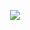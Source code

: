 <p align="center">
<img src="https://capsule-render.vercel.app/api?type=waving&color=timeGradient&height=300&&section=header&text=HI%20THERE!&fontSize=90&fontAlign=50&fontAlignY=30&desc=I'm%20Aurora!&descAlign=50&descSize=30&descAlignY=60&animation=twinkling" />
</p>
